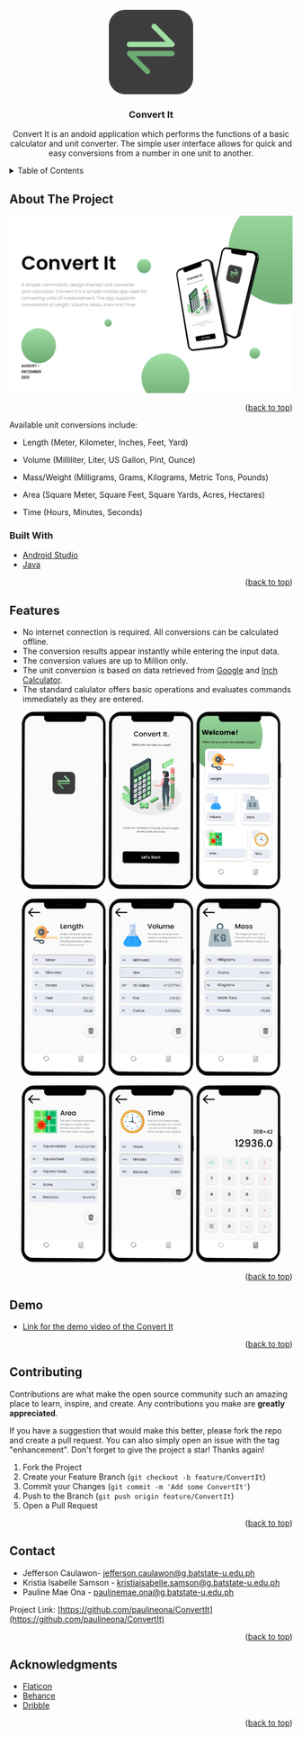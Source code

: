 <div id="top"></div>

<!-- PROJECT LOGO -->
<br />
<div align="center">
  <a href="https://github.com/paulineona/ConvertIt">
    <img src="screenshots/logo.png" alt="Logo" width="150" height="150">
  </a>

<h3 align="center">Convert It</h3>

  <p align="center">
Convert It is an andoid application which performs the functions of a basic calculator and unit converter. The simple user interface allows for quick and easy conversions from a number in one unit to another.  
</div>



<!-- TABLE OF CONTENTS -->
<details>
  <summary>Table of Contents</summary>
  <ol>
    <li>
      <a href="#about">About The Project</a>
      <ul>
        <li><a href="#built-with">Built With</a></li>
      </ul>
    </li>
    <li><a href="#features">Features</a></li>
      <li><a href="#demo">Demo</a></li>
    <li><a href="#contributing">Contributing</a></li>
    <li><a href="#contact">Contact</a></li>
    <li><a href="#acknowledgments">Acknowledgments</a></li>
  </ol>
</details>


<div id="about">
  
<!-- ABOUT THE PROJECT -->
## About The Project
  
[![Product Name Screen Shot][product-screenshot]](https://example.com)

<p align="right">(<a href="#top">back to top</a>)</p>

Available unit conversions include:
* Length (Meter, Kilometer, Inches, Feet, Yard)
* Volume (Milliliter, Liter, US Gallon, Pint, Ounce)
* Mass/Weight (Milligrams, Grams, Kilograms, Metric Tons, Pounds)
* Area (Square Meter, Square Feet, Square Yards, Acres, Hectares)
* Time (Hours, Minutes, Seconds)

  <div id="built-with">
### Built With

* [Android Studio](https://developer.android.com/)
* [Java](https://www.java.com/en/)

<p align="right">(<a href="#top">back to top</a>)</p>

  </div>
</div>


<div id="features">
  
<!-- FEATURES -->
## Features

* No internet connection is required. All conversions can be calculated offline.
* The conversion results appear instantly while entering the input data.
* The conversion values are up to Million only.
* The unit conversion is based on data retrieved from <a href="https://www.google.com/">Google</a> and <a href="https://www.inchcalculator.com/">Inch Calculator</a>.
* The standard calulator offers basic operations and evaluates commands immediately as they are entered.
  
<p align="middle">
  
  
  <img src="screenshots/splashscreen.png" width="30%"/>

  <img src="screenshots/on-boarding.png" width="30%"/>

  <img src="screenshots/dashboard.png" width="30%"/>
</p>

  
<p align="middle">
   <img src="screenshots/length.png" width="30%"/>

  <img src="screenshots/volume.png" width="30%"/>

  <img src="screenshots/mass.png" width="30%"/>
</p>
  
<p align="middle">
   <img src="screenshots/areav2.png" width="30%"/>

  <img src="screenshots/timev2.png" width="30%"/>

  <img src="screenshots/calculator.png" width="30%"/>
</p>

<p align="right">(<a href="#top">back to top</a>)</p>
  
</div>

<div id="demo">
  
<!-- DEMO -->
## Demo
  
* <a href="https://youtu.be/P7sXY7sx-w4">Link for the demo video of the Convert It</a>
  
<p align="right">(<a href="#top">back to top</a>)</p>
  
</div>

<div id="contributing">
  
<!-- CONTRIBUTING -->
## Contributing

Contributions are what make the open source community such an amazing place to learn, inspire, and create. Any contributions you make are **greatly appreciated**.

If you have a suggestion that would make this better, please fork the repo and create a pull request. You can also simply open an issue with the tag "enhancement".
Don't forget to give the project a star! Thanks again!

1. Fork the Project
2. Create your Feature Branch (`git checkout -b feature/ConvertIt`)
3. Commit your Changes (`git commit -m 'Add some ConvertIt'`)
4. Push to the Branch (`git push origin feature/ConvertIt`)
5. Open a Pull Request

<p align="right">(<a href="#top">back to top</a>)</p>

</div>

<div id="contact">
  
<!-- CONTACT -->
## Contact

* Jefferson Caulawon- jefferson.caulawon@g.batstate-u.edu.ph
* Kristia Isabelle Samson - kristiaisabelle.samson@g.batstate-u.edu.ph
* Pauline Mae Ona - paulinemae.ona@g.batstate-u.edu.ph

Project Link: [https://github.com/paulineona/ConvertIt](https://github.com/paulineona/ConvertIt)

<p align="right">(<a href="#top">back to top</a>)</p>

</div>

<div id="acknowledgements">
  
<!-- ACKNOWLEDGMENTS -->
## Acknowledgments

* [Flaticon](https://www.flaticon.com/)
* [Behance](https://www.behance.net/)
* [Dribble](https://dribbble.com/)

<p align="right">(<a href="#top">back to top</a>)</p>


</div>

<!-- MARKDOWN LINKS & IMAGES -->
[product-screenshot]: screenshots/about.png


